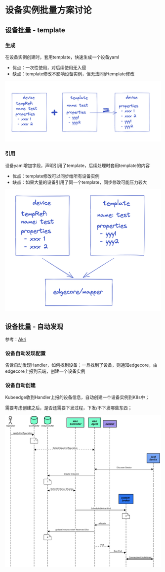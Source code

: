 # 设备实例批量方案讨论


## 设备批量 - template

### 生成
在设备实例创建时，套用template，快速生成一个设备yaml

* 优点：一次性使用，对后续使用无入侵
* 缺点：template修改不影响设备实例，但无法同步template修改

<img src="../images/device-crd/temp.png">

### 引用
设备yaml增加字段，声明引用了template，后续处理时套用template的内容

* 优点：template修改可以同步给所有设备实例
* 缺点：如果大量的设备引用了同一个template，同步修改可能压力较大

<img src="../images/device-crd/temp2.png">


## 设备批量 - 自动发现

参考：[Akri](https://github.com/project-akri/akri)

### 设备自动发现配置
告诉自动发现Handler，如何找到设备；一旦找到了设备，则通知edgecore，由edgecore上报到云端，创建一个设备实例


### 设备自动创建
Kubeedge收到Handler上报的设备信息，自动创建一个设备实例到K8s中；

需要考虑创建之后，是否还需要下发过程，下发/不下发哪些东西；

<img src="../images/device-crd/akri-flow.svg">
